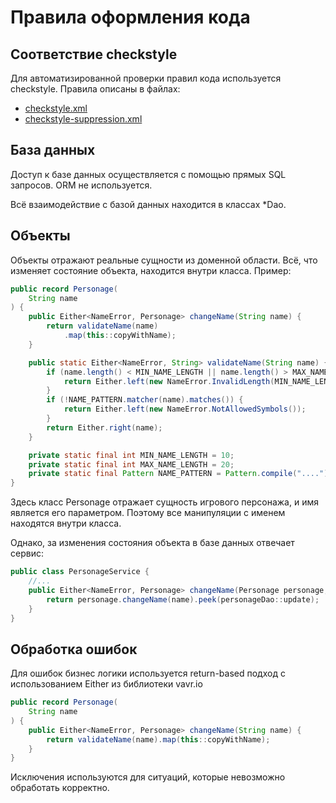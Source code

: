 # Правила оформления кода

## Соответствие checkstyle

Для автоматизированной проверки правил кода используется checkstyle. Правила описаны в файлах:
- [checkstyle.xml](../../checkstyle.xml)
- [checkstyle-suppression.xml](../../checkstyle-suppression.xml)

## База данных
Доступ к базе данных осуществляется с помощью прямых SQL запросов. ORM не используется.

Всё взаимодействие с базой данных находится в классах *Dao.

## Объекты
Объекты отражают реальные сущности из доменной области. Всё, что изменяет состояние объекта, находится внутри класса.
Пример:
```java
public record Personage(
    String name
) {
    public Either<NameError, Personage> changeName(String name) {
        return validateName(name)
            .map(this::copyWithName);
    }

    public static Either<NameError, String> validateName(String name) {
        if (name.length() < MIN_NAME_LENGTH || name.length() > MAX_NAME_LENGTH) {
            return Either.left(new NameError.InvalidLength(MIN_NAME_LENGTH, MAX_NAME_LENGTH));
        }
        if (!NAME_PATTERN.matcher(name).matches()) {
            return Either.left(new NameError.NotAllowedSymbols());
        }
        return Either.right(name);
    }

    private static final int MIN_NAME_LENGTH = 10;
    private static final int MAX_NAME_LENGTH = 20;
    private static final Pattern NAME_PATTERN = Pattern.compile("....");
}
```
Здесь класс Personage отражает сущность игрового персонажа, и имя является его параметром. 
Поэтому все манипуляции с именем находятся внутри класса. 

Однако, за изменения состояния объекта в базе данных отвечает сервис:
```java
public class PersonageService {
    //...
    public Either<NameError, Personage> changeName(Personage personage, String name) {
        return personage.changeName(name).peek(personageDao::update);
    }
}
```

## Обработка ошибок
Для ошибок бизнес логики используется return-based подход с использованием Either из библиотеки vavr.io
```java
public record Personage(
    String name
) {
    public Either<NameError, Personage> changeName(String name) {
        return validateName(name).map(this::copyWithName);
    }
}
```

Исключения используются для ситуаций, которые невозможно обработать корректно.

